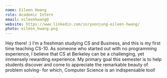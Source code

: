 ```yaml
---
name: Eileen Hwang
role: Academic Intern
email: eileenhwang@
website: https://www.linkedin.com/in/yoonjung-eileen-hwang/
photo: eileen_hwang.png
---
```

Hey there! :) I’m a freshman studying CS and Business, and this is my first time teaching CS-10. As someone who started out with no programming experience, I believe that CS at Berkeley can be a challenging, yet immensely rewarding experience. My primary goal this semester is to help students discover and come to appreciate the remarkable beauty of problem solving- for which, Computer Science is an indispensable tool!

